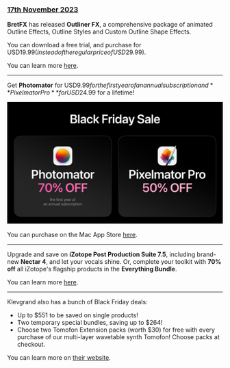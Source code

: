 ### [17th November 2023](/news/20231117)

**BretFX** has released **Outliner FX**, a comprehensive package of animated Outline Effects, Outline Styles and Custom Outline Shape Effects.

You can download a free trial, and purchase for USD$19.99 (instead of the regular price of USD$29.99).

You can learn more [here](https://www.bretfx.com/product/outliner/).

---

Get **Photomator** for USD$9.99 for the first year of an annual subscription and **Pixelmator Pro** for USD$24.99 for a lifetime!

![](/static/pixelmator-discount.jpeg)

You can purchase on the Mac App Store [here](https://apps.apple.com/mac/developer/pixelmator-team/407963107?mt=12).

---

Upgrade and save on **iZotope Post Production Suite 7.5**, including brand-new **Nectar 4**, and let your vocals shine. Or, complete your toolkit with **70% off** all iZotope's flagship products in the **Everything Bundle**.

You can learn more [here](https://www.izotope.com/en/deals/loyalty-pps7.html).

---

Klevgrand also has a bunch of Black Friday deals:

- Up to $551 to be saved on single products!
- Two temporary special bundles, saving up to $264!
- Choose two Tomofon Extension packs (worth $30) for free with every purchase of our multi-layer wavetable synth Tomofon! Choose packs at checkout.

You can learn more on [their website](https://klevgrand.com).